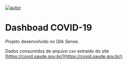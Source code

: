 [ ![autor](https://img.shields.io/badge/author-MarceloOliveira-Red?style=flat&logo=LinkedIn)
](https://www.linkedin.com/in/jrmarcelo/)
# Dashboad COVID-19

Projeto desenvolvido no Qlik Sense. 

Dados consumidos de arquivo csv extraido do site [https://covid.saude.gov.br/](https://covid.saude.gov.br/)
